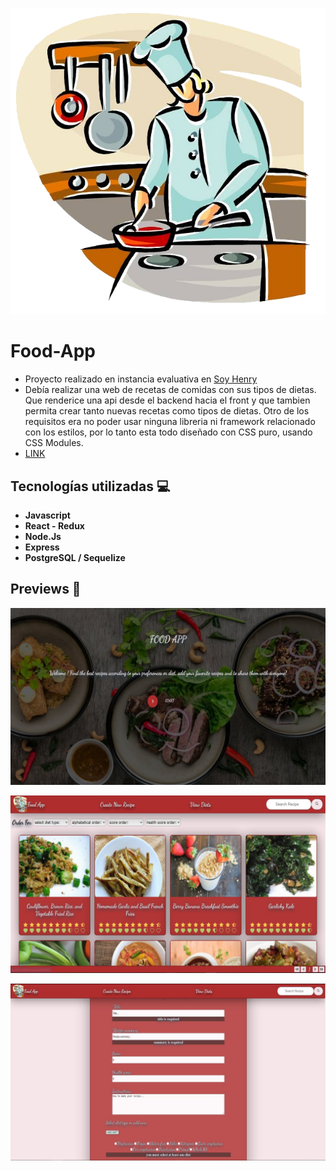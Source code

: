 <p align='left'>
    <img src='./images/cooking.png' </img>
</p>

# Food-App
- Proyecto realizado en instancia evaluativa en [Soy Henry](https://www.soyhenry.com/) 
- Debía realizar una web de recetas de comidas con sus tipos de dietas. Que renderice una api desde el backend hacia el front y que tambien permita crear tanto nuevas recetas como tipos de dietas.
Otro de los requisitos era no poder usar ninguna libreria ni framework relacionado con los estilos, por lo tanto esta todo diseñado con CSS puro, usando CSS Modules.
- [LINK](https://app-food.vercel.app/)

## Tecnologías utilizadas :computer: 

* __Javascript__
* __React - Redux__
* __Node.Js__
* __Express__
* __PostgreSQL / Sequelize__
 

## Previews 🍝

<p align='left'>
    <img src='./images/landingpage.jpg' </img>
</p>
<p align='left'>
    <img src='./images/home.jpg' </img>
</p>
<p align='left'>
    <img src='./images/form.jpg' </img>
</p>
